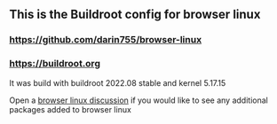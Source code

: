## This is the Buildroot config for browser linux
### https://github.com/darin755/browser-linux
### https://buildroot.org

It was build with buildroot 2022.08 stable and kernel 5.17.15

Open a [browser linux discussion](https://github.com/Darin755/browser-linux/discussions) if you would like to see any additional packages added to browser linux
